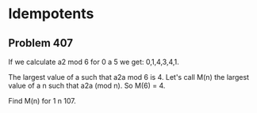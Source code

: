 #  Idempotents
## Problem 407



If we calculate a2 mod 6 for 0 a  5 we get: 0,1,4,3,4,1.


The largest value of a such that a2a mod 6 is 4.
Let's call M(n) the largest value of a n such that a2a (mod n).
So M(6) = 4.


Find M(n) for 1 n  107.




